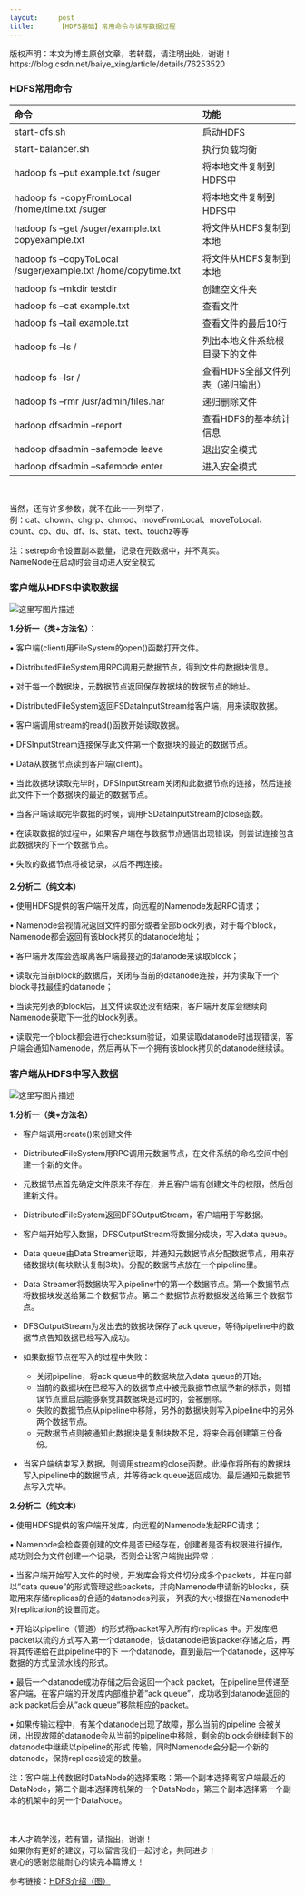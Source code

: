 ```yaml
---
layout:     post
title:      【HDFS基础】常用命令与读写数据过程
---
```

<div id="article_content" class="article_content clearfix csdn-tracking-statistics" data-pid="blog" data-mod="popu_307" data-dsm="post">
								<div class="article-copyright">
					版权声明：本文为博主原创文章，若转载，请注明出处，谢谢！					https://blog.csdn.net/baiye_xing/article/details/76253520				</div>
								            <div id="content_views" class="markdown_views prism-atom-one-dark">
							<!-- flowchart 箭头图标 勿删 -->
							<svg xmlns="http://www.w3.org/2000/svg" style="display: none;"><path stroke-linecap="round" d="M5,0 0,2.5 5,5z" id="raphael-marker-block" style="-webkit-tap-highlight-color: rgba(0, 0, 0, 0);"></path></svg>
							<h3 id="hdfs常用命令"><strong>HDFS常用命令</strong></h3>

<table>
<thead>
<tr>
  <th align="left">命令</th>
  <th align="left">功能</th>
</tr>
</thead>
<tbody><tr>
  <td align="left">start-dfs.sh</td>
  <td align="left">启动HDFS</td>
</tr>
<tr>
  <td align="left">start-balancer.sh</td>
  <td align="left">执行负载均衡</td>
</tr>
<tr>
  <td align="left">hadoop fs –put example.txt /suger</td>
  <td align="left">将本地文件复制到HDFS中</td>
</tr>
<tr>
  <td align="left">hadoop fs -copyFromLocal /home/time.txt /suger</td>
  <td align="left">将本地文件复制到HDFS中</td>
</tr>
<tr>
  <td align="left">hadoop fs –get /suger/example.txt copyexample.txt</td>
  <td align="left">将文件从HDFS复制到本地</td>
</tr>
<tr>
  <td align="left">hadoop fs –copyToLocal /suger/example.txt /home/copytime.txt</td>
  <td align="left">将文件从HDFS复制到本地</td>
</tr>
<tr>
  <td align="left">hadoop fs –mkdir testdir</td>
  <td align="left">创建空文件夹</td>
</tr>
<tr>
  <td align="left">hadoop fs –cat example.txt</td>
  <td align="left">查看文件</td>
</tr>
<tr>
  <td align="left">hadoop fs –tail example.txt</td>
  <td align="left">查看文件的最后10行</td>
</tr>
<tr>
  <td align="left">hadoop fs –ls  /</td>
  <td align="left">列出本地文件系统根目录下的文件</td>
</tr>
<tr>
  <td align="left">hadoop fs –lsr /</td>
  <td align="left">查看HDFS全部文件列表（递归输出）</td>
</tr>
<tr>
  <td align="left">hadoop fs –rmr /usr/admin/files.har</td>
  <td align="left">递归删除文件</td>
</tr>
<tr>
  <td align="left">hadoop dfsadmin –report</td>
  <td align="left">查看HDFS的基本统计信息</td>
</tr>
<tr>
  <td align="left">hadoop dfsadmin –safemode leave</td>
  <td align="left">退出安全模式</td>
</tr>
<tr>
  <td align="left">hadoop dfsadmin –safemode enter</td>
  <td align="left">进入安全模式</td>
</tr>
</tbody></table>


<p><br></p>

<p>当然，还有许多参数，就不在此一一列举了， <br>
例：cat、chown、chgrp、chmod、moveFromLocal、moveToLocal、count、cp、du、df、ls、stat、text、touchz等等</p>

<p>注：setrep命令设置副本数量，记录在元数据中，并不真实。 <br>
NameNode在启动时会自动进入安全模式</p>



<h3 id="客户端从hdfs中读取数据"><strong>客户端从HDFS中读取数据</strong></h3>

<p><img src="https://img-blog.csdn.net/20170728132001860?watermark/2/text/aHR0cDovL2Jsb2cuY3Nkbi5uZXQvYmFpeWVfeGluZw==/font/5a6L5L2T/fontsize/400/fill/I0JBQkFCMA==/dissolve/70/gravity/SouthEast" alt="这里写图片描述" title=""></p>

<p><strong>1.分析一（类+方法名）：</strong></p>

<p>•   客户端(client)用FileSystem的open()函数打开文件。</p>

<p>•   DistributedFileSystem用RPC调用元数据节点，得到文件的数据块信息。</p>

<p>•   对于每一个数据块，元数据节点返回保存数据块的数据节点的地址。</p>

<p>•   DistributedFileSystem返回FSDataInputStream给客户端，用来读取数据。</p>

<p>•   客户端调用stream的read()函数开始读取数据。</p>

<p>•   DFSInputStream连接保存此文件第一个数据块的最近的数据节点。</p>

<p>•   Data从数据节点读到客户端(client)。</p>

<p>•   当此数据块读取完毕时，DFSInputStream关闭和此数据节点的连接，然后连接此文件下一个数据块的最近的数据节点。</p>

<p>•   当客户端读取完毕数据的时候，调用FSDataInputStream的close函数。</p>

<p>•   在读取数据的过程中，如果客户端在与数据节点通信出现错误，则尝试连接包含此数据块的下一个数据节点。</p>

<p>•   失败的数据节点将被记录，以后不再连接。 <br>
　 <br>
<strong>2.分析二（纯文本）</strong></p>

<p>•   使用HDFS提供的客户端开发库，向远程的Namenode发起RPC请求；</p>

<p>•   Namenode会视情况返回文件的部分或者全部block列表，对于每个block，Namenode都会返回有该block拷贝的datanode地址；</p>

<p>•   客户端开发库会选取离客户端最接近的datanode来读取block；</p>

<p>•   读取完当前block的数据后，关闭与当前的datanode连接，并为读取下一个block寻找最佳的datanode；</p>

<p>•   当读完列表的block后，且文件读取还没有结束，客户端开发库会继续向Namenode获取下一批的block列表。</p>

<p>•   读取完一个block都会进行checksum验证，如果读取datanode时出现错误，客户端会通知Namenode，然后再从下一个拥有该block拷贝的datanode继续读。</p>



<h3 id="客户端从hdfs中写入数据"><strong>客户端从HDFS中写入数据</strong></h3>

<p><img src="https://img-blog.csdn.net/20170728132027732?watermark/2/text/aHR0cDovL2Jsb2cuY3Nkbi5uZXQvYmFpeWVfeGluZw==/font/5a6L5L2T/fontsize/400/fill/I0JBQkFCMA==/dissolve/70/gravity/SouthEast" alt="这里写图片描述" title=""></p>

<p><strong>1.分析一（类+方法名）</strong></p>

<ul>
<li><p>客户端调用create()来创建文件</p></li>
<li><p>DistributedFileSystem用RPC调用元数据节点，在文件系统的命名空间中创建一个新的文件。</p></li>
<li><p>元数据节点首先确定文件原来不存在，并且客户端有创建文件的权限，然后创建新文件。</p></li>
<li><p>DistributedFileSystem返回DFSOutputStream，客户端用于写数据。</p></li>
<li><p>客户端开始写入数据，DFSOutputStream将数据分成块，写入data queue。</p></li>
<li><p>Data queue由Data Streamer读取，并通知元数据节点分配数据节点，用来存储数据块(每块默认复制3块)。分配的数据节点放在一个pipeline里。</p></li>
<li><p>Data Streamer将数据块写入pipeline中的第一个数据节点。第一个数据节点将数据块发送给第二个数据节点。第二个数据节点将数据发送给第三个数据节点。</p></li>
<li><p>DFSOutputStream为发出去的数据块保存了ack queue，等待pipeline中的数据节点告知数据已经写入成功。</p></li>
<li><p>如果数据节点在写入的过程中失败：</p>

<ul><li>关闭pipeline，将ack queue中的数据块放入data queue的开始。</li>
<li>当前的数据块在已经写入的数据节点中被元数据节点赋予新的标示，则错误节点重启后能够察觉其数据块是过时的，会被删除。</li>
<li>失败的数据节点从pipeline中移除，另外的数据块则写入pipeline中的另外两个数据节点。</li>
<li>元数据节点则被通知此数据块是复制块数不足，将来会再创建第三份备份。</li></ul></li>
<li><p>当客户端结束写入数据，则调用stream的close函数。此操作将所有的数据块写入pipeline中的数据节点，并等待ack queue返回成功。最后通知元数据节点写入完毕。</p></li>
</ul>

<p><strong>2.分析二（纯文本）</strong></p>

<p>•   使用HDFS提供的客户端开发库，向远程的Namenode发起RPC请求；</p>

<p>•   Namenode会检查要创建的文件是否已经存在，创建者是否有权限进行操作，成功则会为文件创建一个记录，否则会让客户端抛出异常；</p>

<p>•   当客户端开始写入文件的时候，开发库会将文件切分成多个packets，并在内部 以”data queue”的形式管理这些packets，并向Namenode申请新的blocks，获取用来存储replicas的合适的datanodes列表， 列表的大小根据在Namenode中对replication的设置而定。</p>

<p>•   开始以pipeline（管道）的形式将packet写入所有的replicas 中。开发库把packet以流的方式写入第一个datanode，该datanode把该packet存储之后，再将其传递给在此pipeline中的下 一个datanode，直到最后一个datanode，这种写数据的方式呈流水线的形式。</p>

<p>•   最后一个datanode成功存储之后会返回一个ack packet，在pipeline里传递至客户端，在客户端的开发库内部维护着”ack queue”，成功收到datanode返回的ack packet后会从”ack queue”移除相应的packet。</p>

<p>•   如果传输过程中，有某个datanode出现了故障，那么当前的pipeline 会被关闭，出现故障的datanode会从当前的pipeline中移除，剩余的block会继续剩下的datanode中继续以pipeline的形式 传输，同时Namenode会分配一个新的datanode，保持replicas设定的数量。</p>

<p>注：客户端上传数据时DataNode的选择策略：第一个副本选择离客户端最近的DataNode，第二个副本选择跨机架的一个DataNode，第三个副本选择第一个副本的机架中的另一个DataNode。</p>

<p><br>
<br>
本人才疏学浅，若有错，请指出，谢谢！  <br>
如果你有更好的建议，可以留言我们一起讨论，共同进步！  <br>
衷心的感谢您能耐心的读完本篇博文！</p>

<p>参考链接：<a href="http://www.cnblogs.com/chybin/p/5361994.html" rel="nofollow">HDFS介绍（图）</a></p>            </div>
						<link href="https://csdnimg.cn/release/phoenix/mdeditor/markdown_views-9e5741c4b9.css" rel="stylesheet">
                </div>